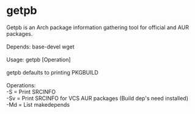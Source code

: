 # getpb<br>

Getpb is an Arch package information gathering tool for official and AUR packages. 	<br>
											<br>
Depends: base-devel wget								<br>
											<br>
Usage: getpb [Operation] <package-name>							<br>
											<br>
 getpb defaults to printing PKGBUILD							<br>
											<br>
 Operations:										<br>
	-S  = Print SRCINFO								<br>
	-Sv = Print SRCINFO for VCS AUR packages (Build dep's need installed)		<br>
	-Md = List makedepends 								<br>
											<br>
